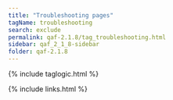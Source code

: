 ```yaml
---
title: "Troubleshooting pages"
tagName: troubleshooting
search: exclude
permalink: qaf-2.1.8/tag_troubleshooting.html
sidebar: qaf_2_1_8-sidebar
folder: qaf-2.1.8
---
```

{% include taglogic.html %}

{% include links.html %}
